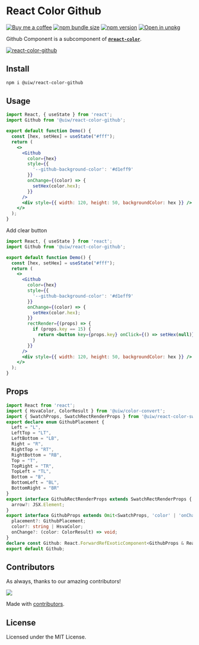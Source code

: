 React Color Github
===

[![Buy me a coffee](https://img.shields.io/badge/Buy%20me%20a%20coffee-048754?logo=buymeacoffee)](https://jaywcjlove.github.io/#/sponsor)
[![npm bundle size](https://img.shields.io/bundlephobia/minzip/@uiw/react-color-github)](https://bundlephobia.com/package/@uiw/react-color-github) [![npm version](https://img.shields.io/npm/v/@uiw/react-color-github.svg)](https://www.npmjs.com/package/@uiw/react-color-github) [![Open in unpkg](https://img.shields.io/badge/Open%20in-unpkg-blue)](https://uiwjs.github.io/npm-unpkg/#/pkg/@uiw/react-color-github/file/README.md)

Github Component is a subcomponent of [**`@react-color`**](https://uiwjs.github.io/react-color).

<!--rehype:ignore:start-->
[![react-color-github](https://user-images.githubusercontent.com/1680273/125949553-67c1adef-b37f-43e2-9414-3ffb77c26ba0.png)](https://uiwjs.github.io/react-color/#/github)
<!--rehype:ignore:end-->

## Install

```bash
npm i @uiw/react-color-github
```

## Usage

```jsx mdx:preview
import React, { useState } from 'react';
import Github from '@uiw/react-color-github';

export default function Demo() {
  const [hex, setHex] = useState("#fff");
  return (
    <>
      <Github
        color={hex}
        style={{
          '--github-background-color': '#d1eff9'
        }}
        onChange={(color) => {
          setHex(color.hex);
        }}
      />
      <div style={{ width: 120, height: 50, backgroundColor: hex }} />
    </>
  );
}
```

Add clear button

```jsx mdx:preview
import React, { useState } from 'react';
import Github from '@uiw/react-color-github';

export default function Demo() {
  const [hex, setHex] = useState("#fff");
  return (
    <>
      <Github
        color={hex}
        style={{
          '--github-background-color': '#d1eff9'
        }}
        onChange={(color) => {
          setHex(color.hex);
        }}
        rectRender={(props) => {
          if (props.key == 15) {
            return <button key={props.key} onClick={() => setHex(null)}>x</button>
          }
        }}
      />
      <div style={{ width: 120, height: 50, backgroundColor: hex }} />
    </>
  );
}
```

## Props

```ts
import React from 'react';
import { HsvaColor, ColorResult } from '@uiw/color-convert';
import { SwatchProps, SwatchRectRenderProps } from '@uiw/react-color-swatch';
export declare enum GithubPlacement {
  Left = "L",
  LeftTop = "LT",
  LeftBottom = "LB",
  Right = "R",
  RightTop = "RT",
  RightBottom = "RB",
  Top = "T",
  TopRight = "TR",
  TopLeft = "TL",
  Bottom = "B",
  BottomLeft = "BL",
  BottomRight = "BR"
}
export interface GithubRectRenderProps extends SwatchRectRenderProps {
  arrow?: JSX.Element;
}
export interface GithubProps extends Omit<SwatchProps, 'color' | 'onChange'> {
  placement?: GithubPlacement;
  color?: string | HsvaColor;
  onChange?: (color: ColorResult) => void;
}
declare const Github: React.ForwardRefExoticComponent<GithubProps & React.RefAttributes<HTMLDivElement>>;
export default Github;
```

<!--footer-dividing-->

## Contributors

As always, thanks to our amazing contributors!

<a href="https://github.com/uiwjs/react-color/graphs/contributors">
  <img src="https://uiwjs.github.io/react-color/coverage/CONTRIBUTORS.svg" />
</a>

Made with [contributors](https://github.com/jaywcjlove/github-action-contributors).

## License

Licensed under the MIT License.
